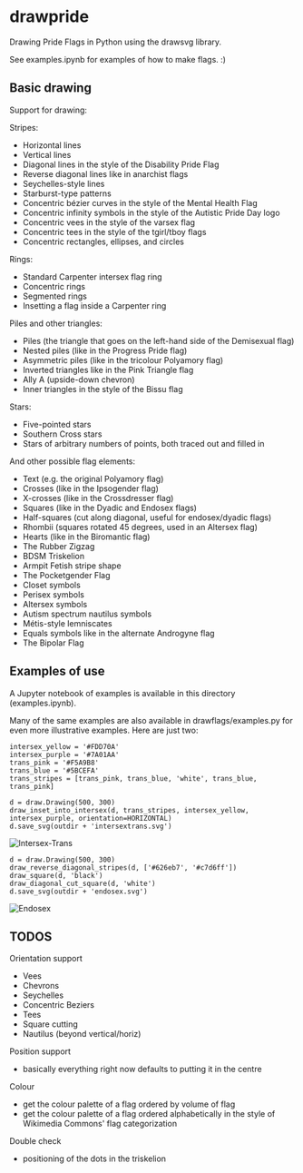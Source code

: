 # drawpride

Drawing Pride Flags in Python using the drawsvg library.

See examples.ipynb for examples of how to make flags. :)

## Basic drawing
Support for drawing:

Stripes:
* Horizontal lines
* Vertical lines
* Diagonal lines in the style of the Disability Pride Flag
* Reverse diagonal lines like in anarchist flags
* Seychelles-style lines
* Starburst-type patterns
* Concentric bézier curves in the style of the Mental Health Flag
* Concentric infinity symbols in the style of the Autistic Pride Day logo
* Concentric vees in the style of the varsex flag
* Concentric tees in the style of the tgirl/tboy flags
* Concentric rectangles, ellipses, and circles

Rings:
* Standard Carpenter intersex flag ring
* Concentric rings
* Segmented rings
* Insetting a flag inside a Carpenter ring

Piles and other triangles:
* Piles (the triangle that goes on the left-hand side of the Demisexual flag)
* Nested piles (like in the Progress Pride flag)
* Asymmetric piles (like in the tricolour Polyamory flag)
* Inverted triangles like in the Pink Triangle flag
* Ally A (upside-down chevron)
* Inner triangles in the style of the Bissu flag

Stars:
* Five-pointed stars
* Southern Cross stars
* Stars of arbitrary numbers of points, both traced out and filled in

And other possible flag elements:
* Text (e.g. the original Polyamory flag)
* Crosses (like in the Ipsogender flag)
* X-crosses (like in the Crossdresser flag)
* Squares (like in the Dyadic and Endosex flags)
* Half-squares (cut along diagonal, useful for endosex/dyadic flags)
* Rhombii (squares rotated 45 degrees, used in an Altersex flag)
* Hearts (like in the Biromantic flag)
* The Rubber Zigzag
* BDSM Triskelion
* Armpit Fetish stripe shape
* The Pocketgender Flag
* Closet symbols
* Perisex symbols
* Altersex symbols
* Autism spectrum nautilus symbols
* Métis-style lemniscates
* Equals symbols like in the alternate Androgyne flag
* The Bipolar Flag

## Examples of use
A Jupyter notebook of examples is available in this directory (examples.ipynb).

Many of the same examples are also available in drawflags/examples.py for even more illustrative examples. Here are just two:
```
intersex_yellow = '#FDD70A'
intersex_purple = '#7A01AA'
trans_pink = '#F5A9B8'
trans_blue = '#5BCEFA'
trans_stripes = [trans_pink, trans_blue, 'white', trans_blue, trans_pink]

d = draw.Drawing(500, 300)
draw_inset_into_intersex(d, trans_stripes, intersex_yellow, intersex_purple, orientation=HORIZONTAL)
d.save_svg(outdir + 'intersextrans.svg')
```
![Intersex-Trans](output/examples/intersextrans.png)

```
d = draw.Drawing(500, 300)
draw_reverse_diagonal_stripes(d, ['#626eb7', '#c7d6ff'])
draw_square(d, 'black')
draw_diagonal_cut_square(d, 'white')
d.save_svg(outdir + 'endosex.svg')
```
![Endosex](output/examples/endosex.png)


## TODOS
Orientation support
- Vees
- Chevrons
- Seychelles
- Concentric Beziers
- Tees
- Square cutting
- Nautilus (beyond vertical/horiz)

Position support
- basically everything right now defaults to putting it in the centre

Colour
- get the colour palette of a flag ordered by volume of flag
- get the colour palette of a flag ordered alphabetically in the style of Wikimedia Commons' flag categorization

Double check
- positioning of the dots in the triskelion